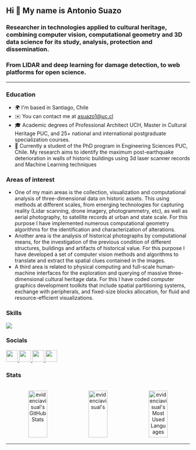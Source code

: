 ## Hi 👋 My name is Antonio Suazo


### Researcher in technologies applied to cultural heritage, combining computer vision, computational geometry and 3D data science for its study, analysis, protection and dissemination. 
### From LIDAR and deep learning for damage detection, to web platforms for open science.
---------------------------------------------------------------------------------------------------------------------------------------------------------------------------------------------------------------------------------------------------------------------------------------

### Education

* 🌍 I'm based in Santiago, Chile
* ✉️ You can contact me at [asuazo1@uc.cl](mailto:asuazo1@uc.cl)
* 🎓 Academic degrees of Professional Architect UCH, Master in Cultural Heritage PUC, and 25+ national and international postgraduate specialization courses.
* 🔬 Currently a student of the PhD program in Engineering Sciences PUC, Chile. My research aims to identify the maximum post-earthquake deterioration in walls of historic buildings using 3d laser scanner records  and Machine Learning techniques

<!--
**evidenciavisual/evidenciavisual** is a ✨ _special_ ✨ repository because its `README.md` (this file) appears on your GitHub profile.

Here are some ideas to get you started:

- 🔭 I’m currently working on ...
- 🌱 I’m currently learning ...
- 💬 Ask me about ...
- 📫 How to reach me: ...
- 😄 Pronouns: ...
- ⚡ Fun fact: ...
-->
### Areas of interest
* One of my main areas is the collection, visualization and computational analysis of three-dimensional data on historic assets. This using methods at different scales, from emerging technologies for capturing reality (Lidar scanning, drone imagery, photogrammetry, etc), as well as aerial photography, to satellite records at urban and state scale. For this purpose I have implemented numerous computational geometry algorithms for the identification and characterization of alterations.
* Another area is the analysis of historical photographs by computational means, for the investigation of the previous condition of different structures, buildings and artifacts of historical value. For this purpose I have developed a set of computer vision methods and algorithms to translate and extract the spatial clues contained in the images.
* A third area is related to physical computing and full-scale human-machine interfaces for the exploration and querying of massive three-dimensional cultural heritage data. For this I have coded computer graphics development toolkits that include spatial partitioning systems, exchange with peripherals, and fixed-size blocks allocation, for fluid and resource-efficient visualizations.

### Skills
<!--
<p align="left">
	<a href="https://git-scm.com/" target="_blank" rel="noreferrer">
		<img src="https://raw.githubusercontent.com/danielcranney/readme-generator/main/public/icons/skills/git-colored.svg" width="36" height="36" alt="Git" />
	</a>
	<a href="https://developer.mozilla.org/en-US/docs/Web/JavaScript" target="_blank" rel="noreferrer">
		<img src="https://raw.githubusercontent.com/danielcranney/readme-generator/main/public/icons/skills/javascript-colored.svg" width="36" height="36" alt="JavaScript" />
	</a>
	<a href="https://www.python.org/" target="_blank" rel="noreferrer">
		<img src="https://raw.githubusercontent.com/danielcranney/readme-generator/main/public/icons/skills/python-colored.svg" width="36" height="36" alt="Python" />
	</a>
	<a href="https://developer.mozilla.org/en-US/docs/Glossary/HTML5" target="_blank" rel="noreferrer">
		<img src="https://raw.githubusercontent.com/danielcranney/readme-generator/main/public/icons/skills/html5-colored.svg" width="36" height="36" alt="HTML5" />
	</a>
	<a href="https://pytorch.org/" target="_blank" rel="noreferrer">
		<img src="https://raw.githubusercontent.com/danielcranney/readme-generator/main/public/icons/skills/pytorch-colored.svg" width="36" height="36" alt="PyTorch" />
	</a>
	<a href="https://www.blender.org/" target="_blank" rel="noreferrer">
		<img src="https://raw.githubusercontent.com/danielcranney/readme-generator/main/public/icons/skills/blender-colored.svg" width="36" height="36" alt="Blender" />
	</a>
	<a href="https://store.arduino.cc/" target="_blank" rel="noreferrer">
		<img src="https://raw.githubusercontent.com/danielcranney/readme-generator/main/public/icons/skills/arduino-colored.svg" width="36" height="36" alt="Arduino" />
	</a>
	<a href="https://www.raspberrypi.org/" target="_blank" rel="noreferrer">
		<img src="https://raw.githubusercontent.com/danielcranney/readme-generator/main/public/icons/skills/raspberrypi-colored.svg" width="36" height="36" alt="Raspberry Pi" />
	</a>
</p>
-->
<p align="left">
	<a>
		<img src="https://skillicons.dev/icons?i=git,javascript,html,threejs,python,pytorch,opencv,scikitlearn,anaconda,blender,arduino,raspberrypi" />
	</a>
</p>


### Socials
<p align="left"> 
	<a href="https://www.codepen.io/evidenciavisual" target="_blank" rel="noreferrer"> 
		<picture> <source media="(prefers-color-scheme: dark)" srcset="https://raw.githubusercontent.com/danielcranney/readme-generator/main/public/icons/socials/codepen-dark.svg" /> <source media="(prefers-color-scheme: light)" srcset="https://raw.githubusercontent.com/danielcranney/readme-generator/main/public/icons/socials/codepen.svg" /> 
		<img src="https://raw.githubusercontent.com/danielcranney/readme-generator/main/public/icons/socials/codepen.svg" width="32" height="32" /> </picture> 
	</a>
	<a href="https://www.dev.to/antoniosuazo" target="_blank" rel="noreferrer"> 
		<picture> <source media="(prefers-color-scheme: dark)" srcset="https://raw.githubusercontent.com/danielcranney/readme-generator/main/public/icons/socials/devdotto-dark.svg" /> <source media="(prefers-color-scheme: light)" srcset="https://raw.githubusercontent.com/danielcranney/readme-generator/main/public/icons/socials/devdotto.svg" /> 
		<img src="https://raw.githubusercontent.com/danielcranney/readme-generator/main/public/icons/socials/devdotto.svg" width="32" height="32" /> </picture> 
	</a>
	<a href="https://www.github.com/evidenciavisual" target="_blank" rel="noreferrer"> 
		<picture> <source media="(prefers-color-scheme: dark)" srcset="https://raw.githubusercontent.com/danielcranney/readme-generator/main/public/icons/socials/github-dark.svg" /> <source media="(prefers-color-scheme: light)" srcset="https://raw.githubusercontent.com/danielcranney/readme-generator/main/public/icons/socials/github.svg" /> 
		<img src="https://raw.githubusercontent.com/danielcranney/readme-generator/main/public/icons/socials/github.svg" width="32" height="32" /> </picture> 
	</a>
	<a href="https://www.linkedin.com/in/asuazo/" target="_blank" rel="noreferrer"> 
		<picture> <source media="(prefers-color-scheme: dark)" srcset="https://raw.githubusercontent.com/danielcranney/readme-generator/main/public/icons/socials/linkedin-dark.svg" /> <source media="(prefers-color-scheme: light)" srcset="https://raw.githubusercontent.com/danielcranney/readme-generator/main/public/icons/socials/linkedin.svg" /> 
		<img src="https://raw.githubusercontent.com/danielcranney/readme-generator/main/public/icons/socials/linkedin.svg" width="32" height="32" /> </picture> 
	</a>
</p>

### Stats
<br>

<div align=center>
  <img width=32% height=128px src="https://github-readme-stats.vercel.app/api?username=evidenciavisual&theme=transparent&count_private=true&show_icons=true&rank_icon=github&locale=en" alt="evidenciavisual's GitHub Stats" />
  <img width=32% height=128px src="https://github-readme-streak-stats.herokuapp.com/?user=evidenciavisual&theme=transparent&count_private=true&border_radius=10&locale=en" alt="evidenciavisual's" />
  <img width=32% height=128px src="https://github-readme-stats.vercel.app/api/top-langs?username=evidenciavisual&theme=transparent&layout=donut&hide=css&langs_count=8&border_radius=10&show_icons=true&locale=en" alt="evidenciavisual's Most Used Languages" />
</div>

<hr>
